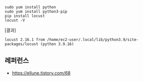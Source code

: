 ```
sudo yum install python
sudo yum install python3-pip
pip install locust
locust -V
```

[결과]
```
locust 2.16.1 from /home/ec2-user/.local/lib/python3.9/site-packages/locust (python 3.9.16)
```



## 레퍼런스 ##

* https://ellune.tistory.com/68
